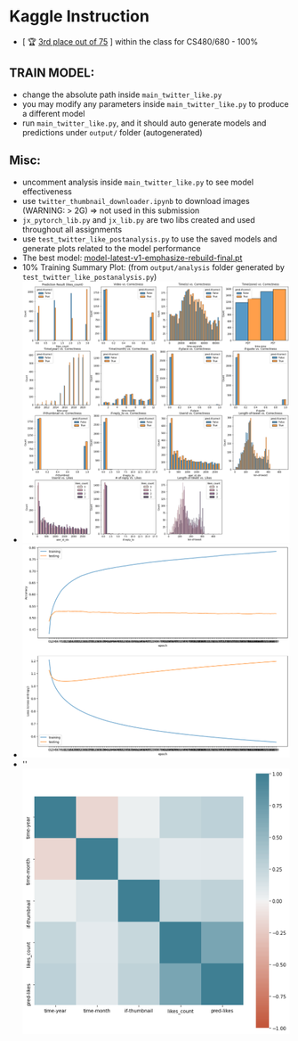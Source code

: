 # Kaggle Instruction

- [ 🏆 [3rd place out of 75](https://www.kaggle.com/competitions/cs480680-winter2021/leaderboard) ] within the class for CS480/680 - 100%

## TRAIN MODEL:
- change the absolute path inside `main_twitter_like.py`
- you may modify any parameters inside `main_twitter_like.py` to produce a different model 
- run `main_twitter_like.py`, and it should auto generate models and predictions under `output/` folder (autogenerated)

## Misc:
- uncomment analysis inside `main_twitter_like.py` to see model effectiveness
- use `twitter_thumbnail_downloader.ipynb` to download images (WARNING: > 2G) => not used in this submission
- `jx_pytorch_lib.py` and `jx_lib.py` are two libs created and used throughout all assignments
- use `test_twitter_like_postanalysis.py` to use the saved models and generate plots related to the model performance
- The best model: [model-latest-v1-emphasize-rebuild-final.pt](output/dev-1-final-run2/models/model-latest-v1-emphasize-rebuild-final.pt) 
- 10% Training Summary Plot: (from `output/analysis` folder generated by `test_twitter_like_postanalysis.py`) 
- ![plot_post-process-summary](output/dev-1-final-run2/analysis/plot_post-process-summary.png)
- ![training_progress[latest-v1-emphasize-rebuild]](output/dev-1-final-run2/analysis/training_progress[latest-v1-emphasize-rebuild].png)
- ''![plot_post-process-summary-correlation](output/dev-1-final-run2/analysis/plot_post-process-summary-correlation.png)
